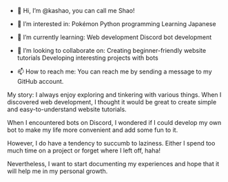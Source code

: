 - 👋 Hi, I’m @kashao, you can call me Shao!

- 👀 I’m interested in:
Pokémon
Python programming
Learning Japanese

- 🌱 I’m currently learning:
Web development
Discord bot development

- 💞️ I’m looking to collaborate on:
Creating beginner-friendly website tutorials
Developing interesting projects with bots

- 📫 How to reach me:
You can reach me by sending a message to my GitHub account.

My story:
I always enjoy exploring and tinkering with various things. When I discovered web development, I thought it would be great to create simple and easy-to-understand website tutorials.

When I encountered bots on Discord, I wondered if I could develop my own bot to make my life more convenient and add some fun to it.

However, I do have a tendency to succumb to laziness. Either I spend too much time on a project or forget where I left off, haha!

Nevertheless, I want to start documenting my experiences and hope that it will help me in my personal growth.

<!---
kashao/kashao is a ✨ special ✨ repository because its `README.md` (this file) appears on your GitHub profile.
You can click the Preview link to take a look at your changes.
--->
